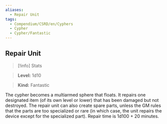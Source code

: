 ```yaml
---
aliases:
  - Repair Unit
tags:
  - Compendium/CSRD/en/Cyphers
  - Cypher
  - Cypher/Fantastic
---
```

  
    
## Repair Unit    
>[!info] Stats    
> **Level:** 1d10    
> **Kind:** Fantastic  
    
The cypher becomes a multiarmed sphere that floats. It repairs one designated item (of its own level or lower) that has been damaged but not destroyed. The repair unit can also create spare parts, unless the GM rules that the parts are too specialized or rare (in which case, the unit repairs the device except for the specialized part). Repair time is 1d100 + 20 minutes.